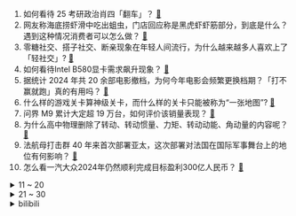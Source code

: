 1. 如何看待 25 考研政治肖四「翻车」？ [:link:](https://www.zhihu.com/question/7292229806)
2. 网友称海底捞虾滑中吃出蛆虫，门店回应称是黑虎虾虾筋部分，到底是什么？遇到这种情况消费者可以怎么做？ [:link:](https://www.zhihu.com/question/7440239116)
3. 零糖社交、搭子社交、断亲现象在年轻人间流行，为什么越来越多人喜欢上了「轻社交」? [:link:](https://www.zhihu.com/question/6989193579)
4. 如何看待Intel B580显卡需求飙升现象？ [:link:](https://www.zhihu.com/question/7291601713)
5. 据统计 2024 年共 20 余部电影撤档，为何今年电影会频繁更换档期？「打不赢就跑」真的有用吗？ [:link:](https://www.zhihu.com/question/7283111174)
6. 什么样的游戏关卡算神级关卡，而什么样的关卡只能被称为“一张地图”? [:link:](https://www.zhihu.com/question/4853321970)
7. 问界 M9 累计大定超 19 万台，如何评价该销量表现？ [:link:](https://www.zhihu.com/question/7299744989)
8. 为什么高中物理删除了转动、转动惯量、力矩、转动动能、角动量的内容呢？ [:link:](https://www.zhihu.com/question/607846306)
9. 法航母打击群 40 年来首次部署亚太，这次部署对法国在国际军事舞台上的地位有何影响？ [:link:](https://www.zhihu.com/question/7298000467)
10. 怎么看一汽大众2024年仍然顺利完成目标盈利300亿人民币？ [:link:](https://www.zhihu.com/question/6012871022)
<details>
<summary>11 ~ 20</summary>

11. 德国汽车冲撞人群已致5死，朔尔茨前往现场悼念，全国降半旗志哀，肇事者为来自沙特的难民，如何看待此事？ [:link:](https://www.zhihu.com/question/7443194632)
12. 问界 M7 交通事故鉴定机构被行政处罚 30000 元，此次事件对交通事故鉴定行业有何启示？ [:link:](https://www.zhihu.com/question/7358036372)
13. 2024 年 11 月，人民币重回全球第四大最活跃货币，占比升至 3.89%，这反映了哪些信息？ [:link:](https://www.zhihu.com/question/7298082565)
14. 为什么余则成会爱上翠平？ [:link:](https://www.zhihu.com/question/35660830)
15. 24-25 赛季英超第17轮阿斯顿维拉 2:1 曼城，如何评价这场比赛？ [:link:](https://www.zhihu.com/question/7480496605)
16. 你会恨一个很重要很重要的人在你最低谷时的离去吗? [:link:](https://www.zhihu.com/question/6792457313)
17. 邓肯防得住其他大前，唯独防不住小斯，这是什么问题导致的？ [:link:](https://www.zhihu.com/question/346968043)
18. 读博的痛苦，在年终时说说，2024 年作为博士生的你有哪些不足为外人道也的「负面情绪」？ [:link:](https://www.zhihu.com/question/6638522989)
19. 想学缠论，应该看哪本书？ [:link:](https://www.zhihu.com/question/386727740)
20. 《云·绝区零》当前已上线iOS和安卓系统，如何评价其体验和技术突破？ [:link:](https://www.zhihu.com/question/7361741895)
</details>
<details>
<summary>21 ~ 30</summary>

21. 10 月美债前三大海外债主日本、中国、英国均减持美债，中国连续第四个月减持，基于哪些经济因素的考量？ [:link:](https://www.zhihu.com/question/7350148106)
22. 《红色警戒2》里为什么防空导弹不如防空炮？ [:link:](https://www.zhihu.com/question/7301090743)
23. 飞行器控制上用到哪些现代控制方法？ [:link:](https://www.zhihu.com/question/27362786)
24. 如何评价电影《狮子王：木法沙传奇》? [:link:](https://www.zhihu.com/question/659869425)
25. 如何看待《鸣潮》2.0版本直播前瞻？ [:link:](https://www.zhihu.com/question/7476047218)
26. 为什么《破地狱》里的郭文玥因为父亲的一封道歉信，就原谅了他一生的重男轻女？ [:link:](https://www.zhihu.com/question/6610762014)
27. 《暗喻幻想》获得 2024 IGN 年度游戏，你对这款游戏有哪些评价？ [:link:](https://www.zhihu.com/question/7412405438)
28. 上海支持用人单位设置「生育友好岗」并实行弹性工作制，如何看待？此举可解决哪些问题？ [:link:](https://www.zhihu.com/question/7372902517)
29. 永辉超市被胖东来调改后爆火，胖东来模式的本质是什么？2025 年会有更多「胖东来」出现吗？ [:link:](https://www.zhihu.com/question/7402425495)
30. 在职场中该如何找到并放大自己的「核心优势」？你认为 2025 年有哪些职场能力将成为新的「硬通货」？ [:link:](https://www.zhihu.com/question/7107623707)
</details><details>
<summary>bilibili</summary>

</details>